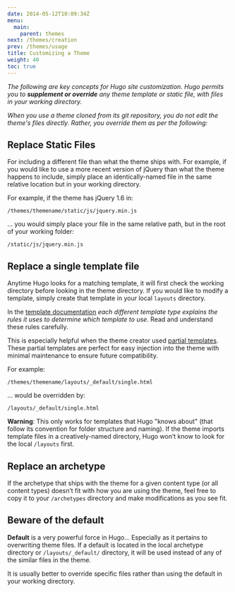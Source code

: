 ```yaml
---
date: 2014-05-12T10:09:34Z
menu:
  main:
    parent: themes
next: /themes/creation
prev: /themes/usage
title: Customizing a Theme
weight: 40
toc: true
---
```


_The following are key concepts for Hugo site customization. Hugo permits you to **supplement or override** any theme template or static file, with files in your working directory._ 

_When you use a theme cloned from its git repository, you do not edit the theme's files directly. Rather, you override them as per the following:_

## Replace Static Files

For including a different file than what the theme ships with. For example, if you would like to use a more recent version of jQuery than what the theme happens to include, simply place an identically-named file in the same relative location but in your working directory. 

For example, if the theme has jQuery 1.6 in:

    /themes/themename/static/js/jquery.min.js

... you would simply place your file in the same relative path, but in the root of your working folder:

    /static/js/jquery.min.js

## Replace a single template file

Anytime Hugo looks for a matching template, it will first check the working directory before looking in the theme directory. If you would like to modify a template, simply create that template in your local `layouts` directory. 

In the [template documentation](/templates/overview/) _each different template type explains the rules it uses to determine which template to use_. Read and understand these rules carefully. 

This is especially helpful when the theme creator used [partial templates](/templates/partials/). These partial templates are perfect for easy injection into the theme with minimal maintenance to ensure future compatibility.

For example: 

    /themes/themename/layouts/_default/single.html

... would be overridden by: 

    /layouts/_default/single.html

**Warning**: This only works for templates that Hugo "knows about" (that follow its convention for folder structure and naming). If the theme imports template files in a creatively-named directory, Hugo won’t know to look for the local `/layouts` first.

## Replace an archetype

If the archetype that ships with the theme for a given content type (or all content types) doesn’t fit with how you are using the theme, feel free to copy it to your `/archetypes` directory and make modifications as you see fit.

## Beware of the default

**Default** is a very powerful force in Hugo... Especially as it pertains to overwriting theme files. If a default is located in the local archetype directory or `/layouts/_default/` directory, it will be used instead of any of the similar files in the theme.  

It is usually better to override specific files rather than using the default in your working directory.
